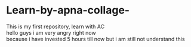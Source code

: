 # Learn-by-apna-collage-
This is my first repository, learn with AC
<br>
hello guys i am very angry right now 
<br>
because i have invested 5 hours till now but i am still not understand this 
